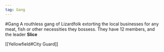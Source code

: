 ```yaml
---
tag: Gang
---
```

#Gang 
A routhless gang of Lizardfolk extorting the local businesses for any meat, fish or other necessities they bossess. They have 12 members, and the leader **Slice**


[[Yellowfield#City Guard]]

